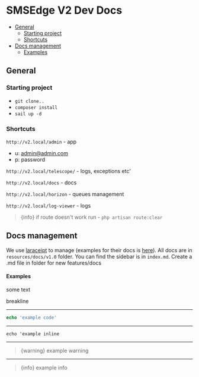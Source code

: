# SMSEdge V2 Dev Docs

- [General](#general)
    - [Starting project](#starting-project)
    - [Shortcuts](#shortcuts)
- [Docs management](#docs-management)
    - [Examples](#examples)

<a name="general"></a>

## General

### Starting project

- `git clone..`
- `composer install`
- `sail up -d`

### Shortcuts

`http://v2.local/admin` - app

- u: admin@admin.com
- p: password

`http://v2.local/telescope/` - logs, exceptions etc'

`http://v2.local/docs` - docs

`http://v2.local/horizon` - queues management

`http://v2.local/log-viewer` - logs

> {info} if route doesn't work run - `php artisan route:clear`
>



<a name="docs-management"></a>

## Docs management

We use [laraceipt](https://github.com/saleem-hadad/larecipe) to manage (examples for their docs
is [here](https://github.com/larecipe/larecipe-docs/blob/main/resources/docs/2.2/configurations.md?plain=1)).
All docs are in `resources/docs/v1.0` folder. You can find the sidebar is in `index.md`. Create a .md file in folder for
new features/docs

<a name="examples"></a>

#### Examples

some text

breakline

---

```php
echo 'example code'
```

---

`echo 'example inline`

---

> {warning} example warning

---

> {info} example info
